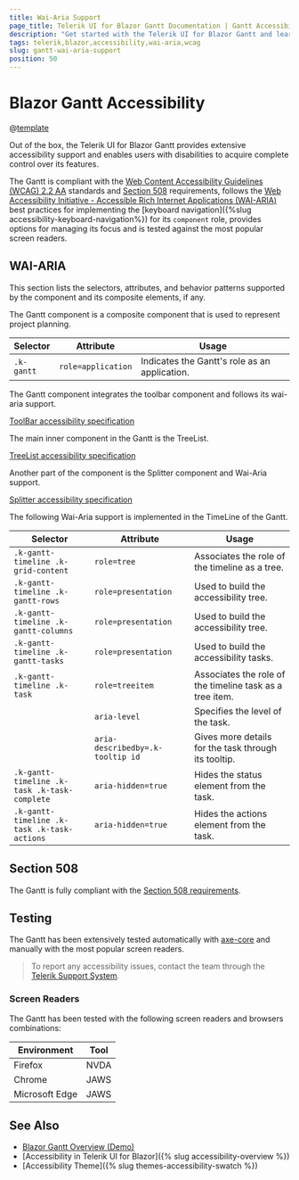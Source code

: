 ```yaml
---
title: Wai-Aria Support
page_title: Telerik UI for Blazor Gantt Documentation | Gantt Accessibility
description: "Get started with the Telerik UI for Blazor Gantt and learn about its accessibility support for WAI-ARIA, Section 508, and WCAG 2.2."
tags: telerik,blazor,accessibility,wai-aria,wcag
slug: gantt-wai-aria-support 
position: 50 
---
```


# Blazor Gantt Accessibility

@[template](/_contentTemplates/common/parameters-table-styles.md#table-layout)



Out of the box, the Telerik UI for Blazor Gantt provides extensive accessibility support and enables users with disabilities to acquire complete control over its features.


The Gantt is compliant with the [Web Content Accessibility Guidelines (WCAG) 2.2 AA](https://www.w3.org/TR/WCAG22/) standards and [Section 508](https://www.section508.gov/) requirements, follows the [Web Accessibility Initiative - Accessible Rich Internet Applications (WAI-ARIA)](https://www.w3.org/WAI/ARIA/apg/) best practices for implementing the [keyboard navigation]({%slug accessibility-keyboard-navigation%}) for its `component` role, provides options for managing its focus and is tested against the most popular screen readers.

## WAI-ARIA


This section lists the selectors, attributes, and behavior patterns supported by the component and its composite elements, if any.


The Gantt component is a composite component that is used to represent project planning.

| Selector | Attribute | Usage |
| -------- | --------- | ----- |
| `.k-gantt` | `role=application` | Indicates the Gantt's role as an application. |


The Gantt component integrates the toolbar component and follows its wai-aria support.

[ToolBar accessibility specification]({{toolbar_a11y_link}})


The main inner component in the Gantt is the TreeList.

[TreeList accessibility specification]({{treelist_a11y_link}})


Another part of the component is the Splitter component and Wai-Aria support.

[Splitter accessibility specification]({{splitter_a11y_link}})


The following Wai-Aria support is implemented in the TimeLine of the Gantt.

| Selector | Attribute | Usage |
| -------- | --------- | ----- |
| `.k-gantt-timeline .k-grid-content` | `role=tree` | Associates the role of the timeline as a tree. |
| `.k-gantt-timeline .k-gantt-rows` | `role=presentation` | Used to build the accessibility tree. |
| `.k-gantt-timeline .k-gantt-columns` | `role=presentation` | Used to build the accessibility tree. |
| `.k-gantt-timeline .k-gantt-tasks` | `role=presentation` | Used to build the accessibility tasks. |
| `.k-gantt-timeline .k-task` | `role=treeitem` | Associates the role of the timeline task as a tree item. |
|  | `aria-level` | Specifies the level of the task. |
|  | `aria-describedby=.k-tooltip id` | Gives more details for the task through its tooltip. |
| `.k-gantt-timeline .k-task .k-task-complete` | `aria-hidden=true` | Hides the status element from the task. |
| `.k-gantt-timeline .k-task .k-task-actions` | `aria-hidden=true` | Hides the actions element from the task. |

## Section 508


The Gantt is fully compliant with the [Section 508 requirements](http://www.section508.gov/).

## Testing


The Gantt has been extensively tested automatically with [axe-core](https://github.com/dequelabs/axe-core) and manually with the most popular screen readers.

> To report any accessibility issues, contact the team through the [Telerik Support System](https://www.telerik.com/account/support-center).

### Screen Readers


The Gantt has been tested with the following screen readers and browsers combinations:

| Environment | Tool |
| ----------- | ---- |
| Firefox | NVDA |
| Chrome | JAWS |
| Microsoft Edge | JAWS |



## See Also

* [Blazor Gantt Overview (Demo)](https://demos.telerik.com/blazor-ui/gantt/overview)
* [Accessibility in Telerik UI for Blazor]({% slug accessibility-overview %})
* [Accessibility Theme]({% slug themes-accessibility-swatch %})